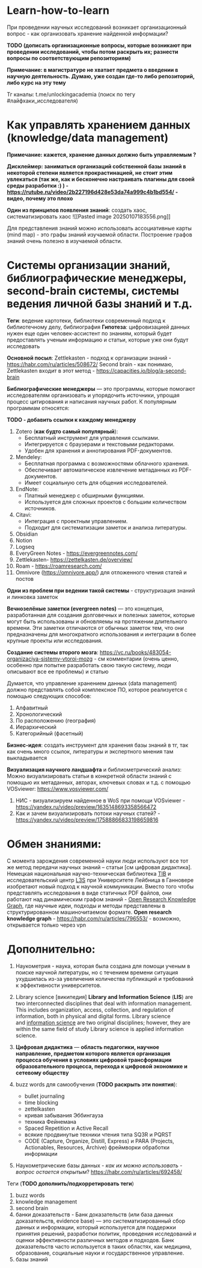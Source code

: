 # Learn-how-to-learn

При проведении научных исследований возникает организационный вопрос -  как организовать хранение найденной информации?

**TODO (дописать организационные вопросы, которые возникают при проведении исследований, чтобы потом раскрыть их; разнести вопросы по соответствующим репозиториям)**

**Примечание: в магистратуре не хватает предмета о введении в научную деятельность. Думаю, уже создан где-то либо репозиторий, либо курс на эту тему**

Тг каналы: t.me/unlockingacademia (поиск по тегу #лайфхаки_исследователя)
# Как управлять хранением данных (knowledge/data management)

**Примечание: кажется, хранение данных должно быть управляемым ?** 

**Дисклеймер: заниматься организаций собственной базы знаний в некоторой степени является прокрастинацией, не стоит этим увлекаться (так же, как и бесконечно настраивать плагины для своей среды разработки :) ) - https://rutube.ru/video/2b227196d428e53da74a999c4b1bd554/ - видео, почему это плохо**

**Один из принципов появления знаний**: создать хаос, систематизировать хаос
![[Pasted image 20250107183556.png]]

Для представления знаний можно использовать ассоциативные карты (mind map) - это графы знаний изучаемой области. Построение графов знаний очень полезно в изучаемой области.

# Системы организации знаний, библиографические менеджеры, second-brain  системы, системы ведения личной базы знаний и т.д.

**Теги**: ведение картотеки, библиотеки современный подход к библиотечному делу, библиография
**Гипотеза**: цифровизацией данных нужен еще один человек-ассистент по знаниям, который будет предоставлять ученым информацию и статьи, которые уже они будут исследовать

**Основной посыл**:
Zettlekasten - подход к организации знаний - https://habr.com/ru/articles/508672/
Second brain - как понимаю, Zettlekasten входит в этот метод - https://capacities.io/blog/a-second-brain

**Библиографические менеджеры** — это программы, которые помогают исследователям организовать и упорядочить источники, упрощая процесс цитирования и написания научных работ. К популярным программам относятся:

**TODO - добавить ссылки к каждому менеджеру**

1. Zotero (**как будто самый популярный**):
	- Бесплатный инструмент для управления ссылками.
	- Интегрируется с браузерами и текстовыми редакторами.
	- Удобен для хранения и аннотирования PDF-документов​​.
2. Mendeley:
	- Бесплатная программа с возможностями облачного хранения.
	- Обеспечивает автоматическое извлечение метаданных из PDF-документов.
	- Имеет социальную сеть для общения исследователей​​.
3. EndNote:
	- Платный менеджер с обширными функциями.
	- Используется для сложных проектов с большим количеством источников​​.
4. Citavi:
	- Интеграция с проектным управлением.
	- Подходит для систематизации заметок и анализа литературы​​.
5. Obsidian
6. Notion
7. Logseq
8. EveryGreen Notes - https://evergreennotes.com/
9. Zettlekasten- https://zettelkasten.de/overview/
10. Roam - https://roamresearch.com/
11. Omnivore (https://omnivore.app/) для отложенного чтения статей и постов

**Одни из проблем при ведении такой системы** - структуризация знаний и линковка заметок

**Вечнозелёные заметки (evergreen notes)** — это концепция, разработанная для создания долговечных и полезных заметок, которые могут быть использованы и обновляемы на протяжении длительного времени. Эти заметки отличаются от обычных заметок тем, что они предназначены для многократного использования и интеграции в более крупные проекты или исследования.

**Создание системы второго мозга**:
https://vc.ru/books/483054-organizaciya-sistemy-vtoroi-mozg - см комментарии (очень ценно, особенно при попытке разработать свою такую систему, люди описывают все ее проблемы) и статью

Думается, что управление хранением данных (data management) должно представлять собой комплексное ПО, которое реализуется с помощью следующих способов:
1. Алфавитный
2. Хронологический 
3. По расположению (география)
4. Иерархический 
5. Категорийный (фасетный)

**Бизнес-идея**: создать инструмент для хранения базы знаний в тг, так как очень много ссылок, литературы и экспертного мнения там выкладывается

**Визуализация научного ландшафта** и библиометрический анализ:
Можно визуализировать статьи в конкретной области знаний с помощью их метаданных, авторах, ключевых словах и т.д. с помощью VOSviewer: https://www.vosviewer.com/

1) НИС - визуализируем найденное в WoS при помощи VOSviewer - https://yandex.ru/video/preview/1635148693358566472
2) Как и зачем визуализировать потоки научных статей? - https://yandex.ru/video/preview/17588866833198659816

# Обмен знаниями:

С момента зарождения современной науки люди используют все тот же метод передачи научных знаний – статьи [см цифровая дидактика].
Немецкая национальная научно-техническая библиотека [TIB](https://www.tib.eu/de/) и исследовательский центр [L3S](https://l3s.de/) при Университете Лейбница в Ганновере изобретают новый подход к научной коммуникации. Вместо того чтобы представлять исследования в виде статичных PDF файлов, они работают над динамическим графом знаний - [Open Research Knowledge Graph](https://orkg.org/), где научные идеи, подходы и методы представлены в структурированном машиночитаемом формате. 
**Open research knowledge graph** - https://habr.com/ru/articles/796553/ - возможно, открывается только через vpn

# Дополнительно:

1) Наукометрия -  наука, которая была создана для помощи ученым в поиске научной литературы, но с течением времени ситуация ухудшилась из-за увеличения количества публикаций и требований к эффективности университетов. 

2) Library science [википедия]
	**Library and Information Science** (**LIS**) are two interconnected disciplines that deal with information management. This includes organization, access, collection, and regulation of information, both in physical and digital forms.
	Library science and [information science](https://en.m.wikipedia.org/wiki/Information_science "Information science") are two original disciplines; however, they are within the same field of study Library science is applied information science.

3) **Цифровая дидактика** — **область педагогики, научное направление, предметом которого является организация процесса обучения в условиях цифровой трансформации образовательного процесса, перехода к цифровой экономике и сетевому обществу**
4) buzz words для самообучения (**TODO раскрыть эти понятия**):
	- bullet journaling
	- time blocking
	- zettelkasten
	- кривая забывания Эббингауза
	- техника Фейнемана
	- Spaced Repetition и Active Recall
	- всякие продвинутые техники чтения типа SQ3R и PQRST
	- CODE (Capture, Organize, Distill, Express) и PARA (Projects, Actionables, Resources, Archive) фреймворки обработки информации

5) Наукометрические базы данных - **как их можно использовать* - вопрос остается открытым*?
	https://habr.com/ru/articles/692458/


Теги (**TODO дополнить/подкорретировать теги**)
1) buzz words
2) knowledge management
3) second brain
4) банки доказательств - Банк доказательств (или база данных доказательств, evidence base) — это систематизированный сбор данных и информации, который используется для поддержки принятия решений, разработки политик, проведения исследований и оценки эффективности различных методов и подходов. Банк доказательств часто используется в таких областях, как медицина, образование, социальные науки и государственное управление.
5) базы знаний
